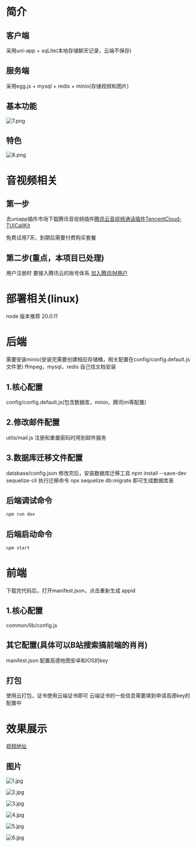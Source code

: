 # 简介
## 客户端
采用uni-app + sqLite(本地存储聊天记录，云端不保存)
## 服务端
采用egg.js + mysql + redis + minio(存储视频和图片)
## 基本功能
![7.png](/images/7.png "1") <!-- 此路径表示图片和MD文件，处于同一目录 -->
## 特色
![8.png](/images/8.png "1") <!-- 此路径表示图片和MD文件，处于同一目录 -->
# 音视频相关

## 第一步
去uniapp插件市场下载腾讯音视频插件[腾讯云音视频通话插件TencentCloud-TUICallKit](https://ext.dcloud.net.cn/plugin?id=9035)

免费试用7天，到期后需要付费购买套餐


## 第二步(重点，本项目已处理)
用户注册时
要接入腾讯云的账号体系
[加入腾讯IM用户](https://cloud.tencent.com/document/product/269/1608)

# 部署相关(linux)
node 版本推荐 20.0.11
# 后端
需要安装minio(安装完需要创建相应存储桶，相关配置在config/config.default.js文件里)
ffmpeg，mysql，redis
自己找文档安装

## 1.核心配置
config/config.default.js(包含数据库，minio，腾讯im等配置)

## 2.修改邮件配置
utils/mail.js
注册和重置密码时用到邮件服务


## 3.数据库迁移文件配置
database/config.json
修改完后，安装数据库迁移工具 npm install --save-dev sequelize-cli
执行迁移命令 npx sequelize db:migrate 即可生成数据库表

## 后端调试命令
```js
npm run dev
```
## 后端启动命令
```js
npm start
```

# 前端
下载完代码后，打开manifest.json，点击重新生成 appid
## 1.核心配置
common/lib/config.js

## 其它配置(具体可以B站搜索搞前端的肖肖)
manifest.json 
配置高德地图安卓和IOS的key

## 打包
使用云打包，证书使用云端证书即可
云端证书的一些信息需要填到申请高德key的配置中

# 效果展示
[视频地址](https://www.bilibili.com/video/BV1gR9gYsEac/?vd_source=3c933e9027ab5b0d964aa5bb1769f0a8)

## 图片
![1.jpg](/images/1.jpg "1") <!-- 此路径表示图片和MD文件，处于同一目录 -->

![2.jpg](/images/2.jpg "2") <!-- 此路径表示图片和MD文件，处于同一目录 -->

![3.jpg](/images/3.jpg "3") <!-- 此路径表示图片和MD文件，处于同一目录 -->

![4.jpg](/images/4.jpg "4") <!-- 此路径表示图片和MD文件，处于同一目录 -->

![5.jpg](/images/5.jpg "5") <!-- 此路径表示图片和MD文件，处于同一目录 -->

![6.jpg](/images/6.jpg "6") <!-- 此路径表示图片和MD文件，处于同一目录 -->
